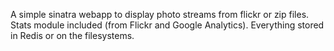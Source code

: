 A simple sinatra webapp to display photo streams from flickr or zip files.
Stats module included (from Flickr and Google Analytics).
Everything stored in Redis or on the filesystems.

